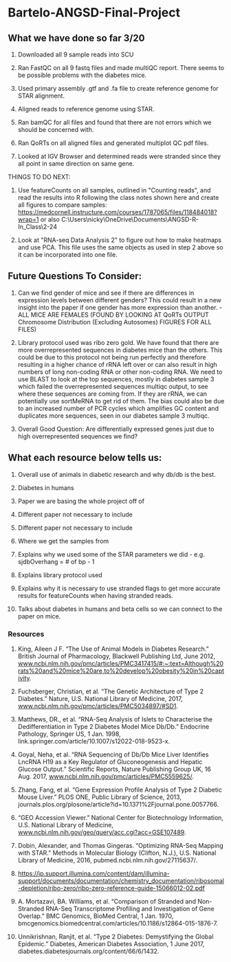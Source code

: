 # Bartelo-ANGSD-Final-Project

## What we have done so far 3/20

1. Downloaded all 9 sample reads into SCU

2. Ran FastQC on all 9 fastq files and made multiQC report. There seems to be possible problems with the diabetes mice.

3. Used primary assembly .gtf and .fa file to create reference genome for STAR alignment.

4. Aligned reads to reference genome using STAR.

5. Ran bamQC for all files and found that there are not errors which we should be concerned with.

6. Ran QoRTs on all aligned files and generated multiplot QC pdf files. 

7. Looked at IGV Browser and determined reads were stranded since they all point in same direction on same gene.

THINGS TO DO NEXT:

1. Use featureCounts on all samples, outlined in "Counting reads", and read the results into R following the class notes shown here and create all figures to compare samples: https://medcornell.instructure.com/courses/1787065/files/118484018?wrap=1 or also C:\Users\nicky\OneDrive\Documents\ANGSD-R-In_Class\2-24

2. Look at "RNA-seq Data Analysis 2" to figure out how to make heatmaps and use PCA. This file uses the same objects as used in step 2 above so it can be incorporated into one file.

## Future Questions To Consider:

1. Can we find gender of mice and see if there are differences in expression levels between different genders? This could result in a new insight into the paper if one gender has more expression than another. - ALL MICE ARE FEMALES (FOUND BY LOOKING AT QoRTs OUTPUT Chromosome Distribution (Excluding Autosomes) FIGURES FOR ALL FILES)

2. Library protocol used was ribo zero gold. We have found that there are more overrepresented sequences in diabetes mice than the others. This could be due to this protocol not being run perfectly and therefore resulting in a higher chance of rRNA left over or can also result in high numbers of long non-coding RNA or other non-coding RNA. We need to use BLAST to look at the top sequences, mostly in diabetes sample 3 which failed the overrepresented sequences multiqc output, to see where these sequences are coming from. If they are rRNA, we can potentially use sortMeRNA to get rid of them. The bias could also be due to an increased number of PCR cycles which amplifies GC content and duplicates more sequences, seen in our diabetes sample 3 multiqc.

3. Overall Good Question: Are differentially expressed genes just due to high overrepresented sequences we find? 

## What each resource below tells us:

1. Overall use of animals in diabetic research and why db/db is the best.

2. Diabetes in humans

3. Paper we are basing the whole project off of

4. Different paper not necessary to include

5. Different paper not necessary to include

6. Where we get the samples from 

7. Explains why we used some of the STAR parameters we did - e.g. sjdbOverhang = # of bp - 1

8. Explains library protocol used

9. Explains why it is necessary to use stranded flags to get more accurate results for featureCounts when having stranded reads. 

10. Talks about diabetes in humans and beta cells so we can connect to the paper on mice.

### Resources

1. King, Aileen J F. “The Use of Animal Models in Diabetes Research.” British Journal of Pharmacology, Blackwell Publishing Ltd, June 2012, www.ncbi.nlm.nih.gov/pmc/articles/PMC3417415/#:~:text=Although%20rats%20and%20mice%20are,to%20develop%20obesity%20in%20captivity. 

2. Fuchsberger, Christian, et al. “The Genetic Architecture of Type 2 Diabetes.” Nature, U.S. National Library of Medicine, 2017, www.ncbi.nlm.nih.gov/pmc/articles/PMC5034897/#SD1. 

3. Matthews, DR., et al. “RNA-Seq Analysis of Islets to Characterise the Dedifferentiation in Type 2 Diabetes Model Mice Db/Db.” Endocrine Pathology, Springer US, 1 Jan. 1998, link.springer.com/article/10.1007/s12022-018-9523-x. 

4. Goyal, Neha, et al. “RNA Sequencing of Db/Db Mice Liver Identifies LncRNA H19 as a Key Regulator of Gluconeogenesis and Hepatic Glucose Output.” Scientific Reports, Nature Publishing Group UK, 16 Aug. 2017, www.ncbi.nlm.nih.gov/pmc/articles/PMC5559625/. 

5. Zhang, Fang, et al. “Gene Expression Profile Analysis of Type 2 Diabetic Mouse Liver.” PLOS ONE, Public Library of Science, 2013, journals.plos.org/plosone/article?id=10.1371%2Fjournal.pone.0057766. 

6. “GEO Accession Viewer.” National Center for Biotechnology Information, U.S. National Library of Medicine, www.ncbi.nlm.nih.gov/geo/query/acc.cgi?acc=GSE107489. 

7. Dobin, Alexander, and Thomas Gingeras. “Optimizing RNA-Seq Mapping with STAR.” Methods in Molecular Biology (Clifton, N.J.), U.S. National Library of Medicine, 2016, pubmed.ncbi.nlm.nih.gov/27115637/. 

8. https://jp.support.illumina.com/content/dam/illumina-support/documents/documentation/chemistry_documentation/ribosomal-depletion/ribo-zero/ribo-zero-reference-guide-15066012-02.pdf

9. A. Mortazavi, BA. Williams, et al. “Comparison of Stranded and Non-Stranded RNA-Seq Transcriptome Profiling and Investigation of Gene Overlap.” BMC Genomics, BioMed Central, 1 Jan. 1970, bmcgenomics.biomedcentral.com/articles/10.1186/s12864-015-1876-7. 

10. Unnikrishnan, Ranjit, et al. “Type 2 Diabetes: Demystifying the Global Epidemic.” Diabetes, American Diabetes Association, 1 June 2017, diabetes.diabetesjournals.org/content/66/6/1432. 
